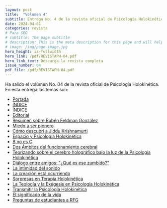 ```yaml
---
layout: post
title:  "Volumen 4"
subtitle: Entrega No. 4 de la revista oficial de Psicología Holokinética
date: 2024-04-01
categories: revista
# Para SEO
# subtitle: The page subtitle
# description: This is the meta description for this page and will help it appear in search engines
# image: /img/page-image.jpg
hero_height: is-fullwidth
hero_link: /pdf/REVISTAPH-04.pdf
hero_link_text: Descarga la revista completa
issue_number: 04
pdf_file: /pdf/REVISTAPH-04.pdf
---
```


Ha salido el volúmen No. 04 de la revista oficial de Psicología Holokinética. 
En esta entrega los temas son:


- [Portada](/pdf/REVISTAPH-04.pdf#page=1)
- [ÍNDICE](/pdf/REVISTAPH-04.pdf#page=3)
- [ÍNDICE](/pdf/REVISTAPH-04.pdf#page=3)
- [Editorial](/pdf/REVISTAPH-04.pdf#page=4)
- [Resumen sobre Rubén Feldman González](/pdf/REVISTAPH-04.pdf#page=5)
- [Miedo a ser pionero](/pdf/REVISTAPH-04.pdf#page=7)
- [Cómo descubrí a Jiddu Krishnamurti](/pdf/REVISTAPH-04.pdf#page=8)
- [Espacio y Psicología Holokinética](/pdf/REVISTAPH-04.pdf#page=10)
- [B no es C](/pdf/REVISTAPH-04.pdf#page=12)
- [Dos Ámbitos del funcionamiento cerebral](/pdf/REVISTAPH-04.pdf#page=12)
- [Teorizando sobre el cerebro holográfico bajo la luz de la Psicología Holokinética](/pdf/REVISTAPH-04.pdf#page=13)
- [Diálogo entre amigos: "¿Qué es ese zumbido?"](/pdf/REVISTAPH-04.pdf#page=19)
- [La intimidad del sonido](/pdf/REVISTAPH-04.pdf#page=24)
- [La creación está ocurriendo](/pdf/REVISTAPH-04.pdf#page=25)
- [Sorpresas en Terapia Holokinética](/pdf/REVISTAPH-04.pdf#page=27)
- [La Teología y la Exégesis en Psicología Holokinética](/pdf/REVISTAPH-04.pdf#page=29)
- [Transmitir la Psicología Holokinética](/pdf/REVISTAPH-04.pdf#page=31)
- [El significado de la vida](/pdf/REVISTAPH-04.pdf#page=34)
- [Preguntas de estudiantes a RFG](/pdf/REVISTAPH-04.pdf#page=35)

